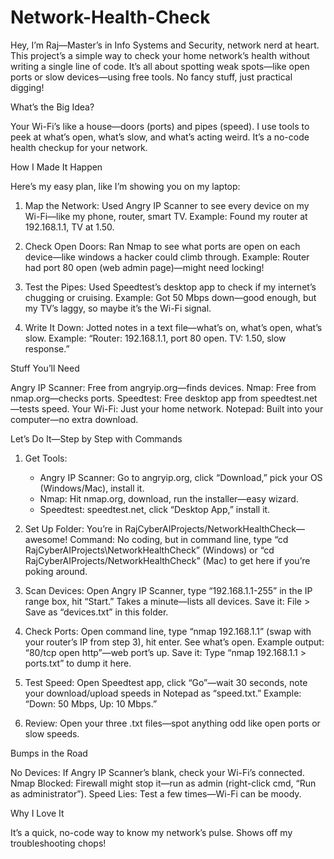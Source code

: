 # Network-Health-Check
Hey, I’m Raj—Master’s in Info Systems and Security, network nerd at heart. This project’s a simple way to check your home network’s health without writing a single line of code. It’s all about spotting weak spots—like open ports or slow devices—using free tools. No fancy stuff, just practical digging!


What’s the Big Idea?

Your Wi-Fi’s like a house—doors (ports) and pipes (speed). I use tools to peek at what’s open, what’s slow, and what’s acting weird. It’s a no-code health checkup for your network.

How I Made It Happen

Here’s my easy plan, like I’m showing you on my laptop:

1. Map the Network: Used Angry IP Scanner to see every device on my Wi-Fi—like my phone, router, smart TV.
   Example: Found my router at 192.168.1.1, TV at 1.50.

2. Check Open Doors: Ran Nmap to see what ports are open on each device—like windows a hacker could climb through.
   Example: Router had port 80 open (web admin page)—might need locking!

3. Test the Pipes: Used Speedtest’s desktop app to check if my internet’s chugging or cruising.
   Example: Got 50 Mbps down—good enough, but my TV’s laggy, so maybe it’s the Wi-Fi signal.

4. Write It Down: Jotted notes in a text file—what’s on, what’s open, what’s slow.
   Example: “Router: 192.168.1.1, port 80 open. TV: 1.50, slow response.”

Stuff You’ll Need

Angry IP Scanner: Free from angryip.org—finds devices.
Nmap: Free from nmap.org—checks ports.
Speedtest: Free desktop app from speedtest.net—tests speed.
Your Wi-Fi: Just your home network.
Notepad: Built into your computer—no extra download.

Let’s Do It—Step by Step with Commands

1. Get Tools:
   - Angry IP Scanner: Go to angryip.org, click “Download,” pick your OS (Windows/Mac), install it.
   - Nmap: Hit nmap.org, download, run the installer—easy wizard.
   - Speedtest: speedtest.net, click “Desktop App,” install it.

2. Set Up Folder: You’re in RajCyberAIProjects/NetworkHealthCheck—awesome!
   Command: No coding, but in command line, type “cd RajCyberAIProjects\NetworkHealthCheck” (Windows) or “cd RajCyberAIProjects/NetworkHealthCheck” (Mac) to get here if you’re poking around.

3. Scan Devices: Open Angry IP Scanner, type “192.168.1.1-255” in the IP range box, hit “Start.” Takes a minute—lists all devices.
   Save it: File > Save as “devices.txt” in this folder.

4. Check Ports: Open command line, type “nmap 192.168.1.1” (swap with your router’s IP from step 3), hit enter. See what’s open.
   Example output: “80/tcp open http”—web port’s up. Save it: Type “nmap 192.168.1.1 > ports.txt” to dump it here.

5. Test Speed: Open Speedtest app, click “Go”—wait 30 seconds, note your download/upload speeds in Notepad as “speed.txt.”
   Example: “Down: 50 Mbps, Up: 10 Mbps.”

6. Review: Open your three .txt files—spot anything odd like open ports or slow speeds.

Bumps in the Road

No Devices: If Angry IP Scanner’s blank, check your Wi-Fi’s connected.
Nmap Blocked: Firewall might stop it—run as admin (right-click cmd, “Run as administrator”).
Speed Lies: Test a few times—Wi-Fi can be moody.

Why I Love It

It’s a quick, no-code way to know my network’s pulse. Shows off my troubleshooting chops!

